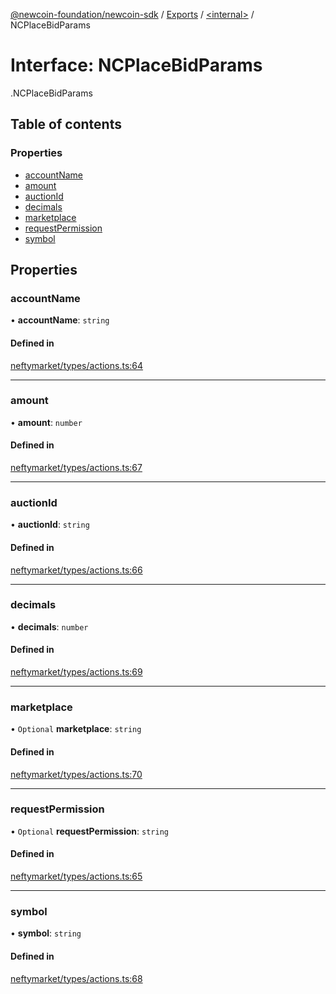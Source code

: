 [@newcoin-foundation/newcoin-sdk](../README.md) / [Exports](../modules.md) / [<internal\>](../modules/internal_.md) / NCPlaceBidParams

# Interface: NCPlaceBidParams

[<internal>](../modules/internal_.md).NCPlaceBidParams

## Table of contents

### Properties

- [accountName](internal_.NCPlaceBidParams.md#accountname)
- [amount](internal_.NCPlaceBidParams.md#amount)
- [auctionId](internal_.NCPlaceBidParams.md#auctionid)
- [decimals](internal_.NCPlaceBidParams.md#decimals)
- [marketplace](internal_.NCPlaceBidParams.md#marketplace)
- [requestPermission](internal_.NCPlaceBidParams.md#requestpermission)
- [symbol](internal_.NCPlaceBidParams.md#symbol)

## Properties

### accountName

• **accountName**: `string`

#### Defined in

[neftymarket/types/actions.ts:64](https://github.com/Newcoin-Foundation/newcoin-sdk/blob/88af4a9/src/neftymarket/types/actions.ts#L64)

___

### amount

• **amount**: `number`

#### Defined in

[neftymarket/types/actions.ts:67](https://github.com/Newcoin-Foundation/newcoin-sdk/blob/88af4a9/src/neftymarket/types/actions.ts#L67)

___

### auctionId

• **auctionId**: `string`

#### Defined in

[neftymarket/types/actions.ts:66](https://github.com/Newcoin-Foundation/newcoin-sdk/blob/88af4a9/src/neftymarket/types/actions.ts#L66)

___

### decimals

• **decimals**: `number`

#### Defined in

[neftymarket/types/actions.ts:69](https://github.com/Newcoin-Foundation/newcoin-sdk/blob/88af4a9/src/neftymarket/types/actions.ts#L69)

___

### marketplace

• `Optional` **marketplace**: `string`

#### Defined in

[neftymarket/types/actions.ts:70](https://github.com/Newcoin-Foundation/newcoin-sdk/blob/88af4a9/src/neftymarket/types/actions.ts#L70)

___

### requestPermission

• `Optional` **requestPermission**: `string`

#### Defined in

[neftymarket/types/actions.ts:65](https://github.com/Newcoin-Foundation/newcoin-sdk/blob/88af4a9/src/neftymarket/types/actions.ts#L65)

___

### symbol

• **symbol**: `string`

#### Defined in

[neftymarket/types/actions.ts:68](https://github.com/Newcoin-Foundation/newcoin-sdk/blob/88af4a9/src/neftymarket/types/actions.ts#L68)
